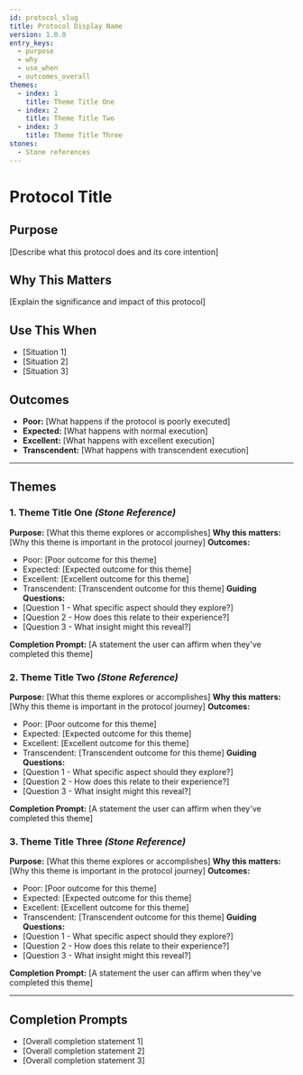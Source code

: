 ```yaml
---
id: protocol_slug
title: Protocol Display Name
version: 1.0.0
entry_keys:
  - purpose
  - why
  - use_when
  - outcomes_overall
themes:
  - index: 1
    title: Theme Title One
  - index: 2
    title: Theme Title Two
  - index: 3
    title: Theme Title Three
stones:
  - Stone references
---
```


# Protocol Title

## Purpose

[Describe what this protocol does and its core intention]

## Why This Matters

[Explain the significance and impact of this protocol]

## Use This When

- [Situation 1]
- [Situation 2]
- [Situation 3]

## Outcomes

- **Poor:** [What happens if the protocol is poorly executed]
- **Expected:** [What happens with normal execution]
- **Excellent:** [What happens with excellent execution]
- **Transcendent:** [What happens with transcendent execution]

---

## Themes

### 1. Theme Title One _(Stone Reference)_

**Purpose:** [What this theme explores or accomplishes]
**Why this matters:** [Why this theme is important in the protocol journey]
**Outcomes:**

- Poor: [Poor outcome for this theme]
- Expected: [Expected outcome for this theme]
- Excellent: [Excellent outcome for this theme]
- Transcendent: [Transcendent outcome for this theme]
  **Guiding Questions:**
- [Question 1 - What specific aspect should they explore?]
- [Question 2 - How does this relate to their experience?]
- [Question 3 - What insight might this reveal?]

**Completion Prompt:**
[A statement the user can affirm when they've completed this theme]

### 2. Theme Title Two _(Stone Reference)_

**Purpose:** [What this theme explores or accomplishes]
**Why this matters:** [Why this theme is important in the protocol journey]
**Outcomes:**

- Poor: [Poor outcome for this theme]
- Expected: [Expected outcome for this theme]
- Excellent: [Excellent outcome for this theme]
- Transcendent: [Transcendent outcome for this theme]
  **Guiding Questions:**
- [Question 1 - What specific aspect should they explore?]
- [Question 2 - How does this relate to their experience?]
- [Question 3 - What insight might this reveal?]

**Completion Prompt:**
[A statement the user can affirm when they've completed this theme]

### 3. Theme Title Three _(Stone Reference)_

**Purpose:** [What this theme explores or accomplishes]
**Why this matters:** [Why this theme is important in the protocol journey]
**Outcomes:**

- Poor: [Poor outcome for this theme]
- Expected: [Expected outcome for this theme]
- Excellent: [Excellent outcome for this theme]
- Transcendent: [Transcendent outcome for this theme]
  **Guiding Questions:**
- [Question 1 - What specific aspect should they explore?]
- [Question 2 - How does this relate to their experience?]
- [Question 3 - What insight might this reveal?]

**Completion Prompt:**
[A statement the user can affirm when they've completed this theme]

---

## Completion Prompts

- [Overall completion statement 1]
- [Overall completion statement 2]
- [Overall completion statement 3]
